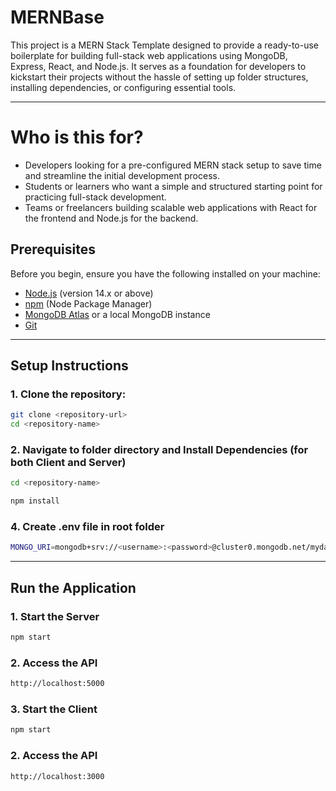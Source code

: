 
# MERNBase

This project is a MERN Stack Template designed to provide a ready-to-use boilerplate for building full-stack web applications using MongoDB, Express, React, and Node.js. It serves as a foundation for developers to kickstart their projects without the hassle of setting up folder structures, installing dependencies, or configuring essential tools.

---

# Who is this for?
- Developers looking for a pre-configured MERN stack setup to save time and streamline the initial development process.
- Students or learners who want a simple and structured starting point for practicing full-stack development.
- Teams or freelancers building scalable web applications with React for the frontend and Node.js for the backend.

## **Prerequisites**

Before you begin, ensure you have the following installed on your machine:

- [Node.js](https://nodejs.org/) (version 14.x or above)
- [npm](https://www.npmjs.com/) (Node Package Manager)
- [MongoDB Atlas](https://www.mongodb.com/atlas/database) or a local MongoDB instance
- [Git](https://git-scm.com/)

---

## **Setup Instructions**

### 1. Clone the repository:
```bash
git clone <repository-url>
cd <repository-name>
```

### 2. Navigate to folder directory and Install Dependencies (for both Client and Server)
```bash
cd <repository-name>
```
```bash
npm install
```

### 4. Create .env file in root folder
```bash
MONGO_URI=mongodb+srv://<username>:<password>@cluster0.mongodb.net/mydatabase?retryWrites=true&w=majority

```

---

## **Run the Application**

### 1. Start the Server
```bash
npm start
```

### 2. Access the API
```bash
http://localhost:5000
```

### 3. Start the Client
```bash
npm start
```

### 2. Access the API
```bash
http://localhost:3000
```
